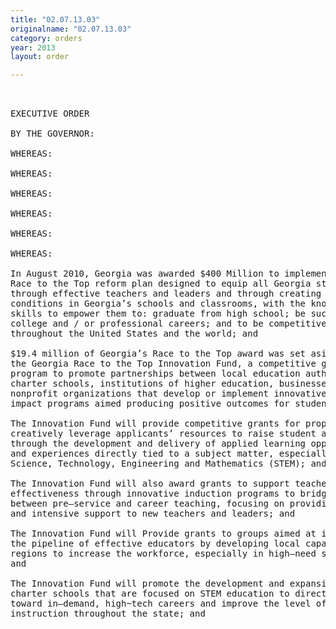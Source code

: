 ```yaml
---
title: "02.07.13.03"
originalname: "02.07.13.03"
category: orders
year: 2013
layout: order

---
```

<pre>
 

EXECUTIVE ORDER

BY THE GOVERNOR:

WHEREAS:

WHEREAS:

WHEREAS:

WHEREAS:

WHEREAS:

WHEREAS:

In August 2010, Georgia was awarded $400 Million to implement our
Race to the Top reform plan designed to equip all Georgia students,
through effective teachers and leaders and through creating the right
conditions in Georgia’s schools and classrooms, with the knowledge and
skills to empower them to: graduate from high school; be successful in
college and / or professional careers; and to be competitive with their peers
throughout the United States and the world; and

$19.4 million of Georgia’s Race to the Top award was set aside to create
the Georgia Race to the Top Innovation Fund, a competitive grant
program to promote partnerships between local education authorities or
charter schools, institutions of higher education, businesses, and
nonprofit organizations that develop or implement innovative and high-
impact programs aimed producing positive outcomes for students; and

The Innovation Fund will provide competitive grants for proposals that
creatively leverage applicants’ resources to raise student achievement
through the development and delivery of applied learning opportunities
and experiences directly tied to a subject matter, especially in the ﬁelds of
Science, Technology, Engineering and Mathematics (STEM); and

The Innovation Fund will also award grants to support teacher
effectiveness through innovative induction programs to bridge the gap
between pre—service and career teaching, focusing on providing structured
and intensive support to new teachers and leaders; and

The Innovation Fund will Provide grants to groups aimed at increasing
the pipeline of effective educators by developing local capacity in rural
regions to increase the workforce, especially in high—need subject areas;
and

The Innovation Fund will promote the development and expansion of
charter schools that are focused on STEM education to direct students
toward in—demand, high~tech careers and improve the level of science
instruction throughout the state; and

</pre>
